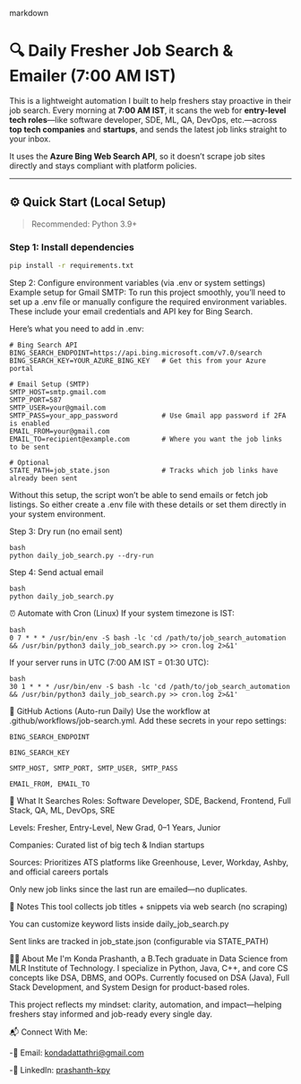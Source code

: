 markdown
# 🔍 Daily Fresher Job Search & Emailer (7:00 AM IST)

This is a lightweight automation I built to help freshers stay proactive in their job search. Every morning at **7:00 AM IST**, it scans the web for **entry-level tech roles**—like software developer, SDE, ML, QA, DevOps, etc.—across **top tech companies** and **startups**, and sends the latest job links straight to your inbox.

It uses the **Azure Bing Web Search API**, so it doesn’t scrape job sites directly and stays compliant with platform policies.

---

## ⚙️ Quick Start (Local Setup)

> Recommended: Python 3.9+

### Step 1: Install dependencies
```bash
pip install -r requirements.txt
```
Step 2: Configure environment variables (via .env or system settings)
Example setup for Gmail SMTP:
To run this project smoothly, you’ll need to set up a .env file or manually configure the required environment variables. These include your email credentials and API key for Bing Search.

Here’s what you need to add in .env:
```
# Bing Search API
BING_SEARCH_ENDPOINT=https://api.bing.microsoft.com/v7.0/search
BING_SEARCH_KEY=YOUR_AZURE_BING_KEY   # Get this from your Azure portal

# Email Setup (SMTP)
SMTP_HOST=smtp.gmail.com
SMTP_PORT=587
SMTP_USER=your@gmail.com
SMTP_PASS=your_app_password           # Use Gmail app password if 2FA is enabled
EMAIL_FROM=your@gmail.com
EMAIL_TO=recipient@example.com        # Where you want the job links to be sent

# Optional
STATE_PATH=job_state.json             # Tracks which job links have already been sent
```
Without this setup, the script won’t be able to send emails or fetch job listings. So either create a .env file with these details or set them directly in your system environment.

Step 3: Dry run (no email sent)
```
bash
python daily_job_search.py --dry-run
```
Step 4: Send actual email
```
bash
python daily_job_search.py
```
⏰ Automate with Cron (Linux)
If your system timezone is IST:
```
bash
0 7 * * * /usr/bin/env -S bash -lc 'cd /path/to/job_search_automation && /usr/bin/python3 daily_job_search.py >> cron.log 2>&1'
```
If your server runs in UTC (7:00 AM IST = 01:30 UTC):
```
bash
30 1 * * * /usr/bin/env -S bash -lc 'cd /path/to/job_search_automation && /usr/bin/python3 daily_job_search.py >> cron.log 2>&1'
```
🧪 GitHub Actions (Auto-run Daily)
Use the workflow at .github/workflows/job-search.yml. Add these secrets in your repo settings:
```
BING_SEARCH_ENDPOINT

BING_SEARCH_KEY

SMTP_HOST, SMTP_PORT, SMTP_USER, SMTP_PASS

EMAIL_FROM, EMAIL_TO
```
🔎 What It Searches
Roles: Software Developer, SDE, Backend, Frontend, Full Stack, QA, ML, DevOps, SRE

Levels: Fresher, Entry-Level, New Grad, 0–1 Years, Junior

Companies: Curated list of big tech & Indian startups

Sources: Prioritizes ATS platforms like Greenhouse, Lever, Workday, Ashby, and official careers portals

Only new job links since the last run are emailed—no duplicates.

📝 Notes
This tool collects job titles + snippets via web search (no scraping)

You can customize keyword lists inside daily_job_search.py

Sent links are tracked in job_state.json (configurable via STATE_PATH)

👨‍💻 About Me
I'm Konda Prashanth, a B.Tech graduate in Data Science from MLR Institute of Technology. I specialize in Python, Java, C++, and core CS concepts like DSA, DBMS, and OOPs. Currently focused on DSA (Java), Full Stack Development, and System Design for product-based roles.

This project reflects my mindset: clarity, automation, and impact—helping freshers stay informed and job-ready every single day.

📬 Connect With Me:

-📧 Email: kondadattathri@gmail.com

-💼 LinkedIn: [prashanth-kpy](linkedin.com/in/prashanth-kpy)
